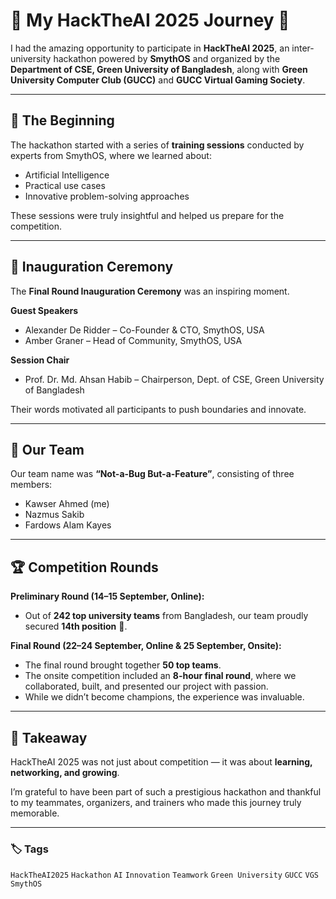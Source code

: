 # 🚀 My HackTheAI 2025 Journey 🚀

I had the amazing opportunity to participate in **HackTheAI 2025**, an inter-university hackathon powered by **SmythOS** and organized by the **Department of CSE, Green University of Bangladesh**, along with **Green University Computer Club (GUCC)** and **GUCC Virtual Gaming Society**.  

---

## 🏁 The Beginning

The hackathon started with a series of **training sessions** conducted by experts from SmythOS, where we learned about:  
- Artificial Intelligence  
- Practical use cases  
- Innovative problem-solving approaches  

These sessions were truly insightful and helped us prepare for the competition.  

---

## 🎉 Inauguration Ceremony

The **Final Round Inauguration Ceremony** was an inspiring moment.  

**Guest Speakers**  
- Alexander De Ridder – Co-Founder & CTO, SmythOS, USA  
- Amber Graner – Head of Community, SmythOS, USA  

**Session Chair**  
- Prof. Dr. Md. Ahsan Habib – Chairperson, Dept. of CSE, Green University of Bangladesh  

Their words motivated all participants to push boundaries and innovate.  

---

## 👥 Our Team

Our team name was **“Not-a-Bug But-a-Feature”**, consisting of three members:  
- Kawser Ahmed (me)  
- Nazmus Sakib  
- Fardows Alam Kayes  

---

## 🏆 Competition Rounds

**Preliminary Round (14–15 September, Online):**  
- Out of **242 top university teams** from Bangladesh, our team proudly secured **14th position** 🎉.  

**Final Round (22–24 September, Online & 25 September, Onsite):**  
- The final round brought together **50 top teams**.  
- The onsite competition included an **8-hour final round**, where we collaborated, built, and presented our project with passion.  
- While we didn’t become champions, the experience was invaluable.  

---

## 🌟 Takeaway

HackTheAI 2025 was not just about competition — it was about **learning, networking, and growing**.  

I’m grateful to have been part of such a prestigious hackathon and thankful to my teammates, organizers, and trainers who made this journey truly memorable.  

---

### 🏷️ Tags
`HackTheAI2025` `Hackathon` `AI` `Innovation` `Teamwork` `Green University` `GUCC` `VGS` `SmythOS`
